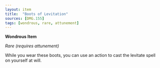 ```yaml
---
layout: item
title:  "Boots of Levitation"
sources: [DMG.155]
tags: [wondrous, rare, attunement]
---
```


**Wondrous Item**

*Rare (requires attunement)*

While you wear these boots, you can use an action to cast the levitate spell on yourself at will.